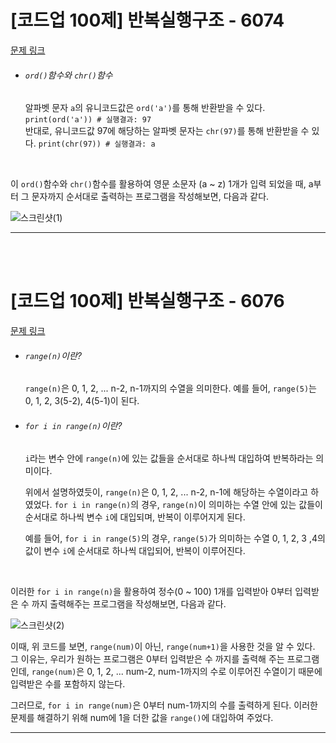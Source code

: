 # [코드업 100제] 반복실행구조 - 6074
[문제 링크](https://codeup.kr/problem.php?id=6074)

- ###### `ord()`함수와 `chr()`함수
  알파벳 문자 `a`의 유니코드값은 `ord('a')`를 통해 반환받을 수 있다. `print(ord('a')) # 실행결과: 97`<br>
  반대로, 유니코드값 97에 해당하는 알파벳 문자는 `chr(97)`를 통해 반환받을 수 있다. `print(chr(97)) # 실행결과: a`<br>
<br>

이 `ord()`함수와 `chr()`함수를 활용하여 영문 소문자 (a ~ z) 1개가 입력 되었을 때, a부터 그 문자까지 순서대로 출력하는 프로그램을 작성해보면, 다음과 같다.<br>

![스크린샷(1)](https://github.com/Yoonsik-2002/coding-test/assets/83572199/c83ed8c5-9a30-40c8-b2db-abb6ad52aee6)<br>

---

<br><br>

# [코드업 100제] 반복실행구조 - 6076
[문제 링크](https://codeup.kr/problem.php?id=6076)

- ###### `range(n)`이란?
  `range(n)`은 0, 1, 2, ... n-2, n-1까지의 수열을 의미한다. 예를 들어, `range(5)`는 0, 1, 2, 3(5-2), 4(5-1)이 된다.<br>

- ###### `for i in range(n)`이란?
  `i`라는 변수 안에 `range(n)`에 있는 값들을 순서대로 하나씩 대입하여 반복하라는 의미이다.<br>

  위에서 설명하였듯이, `range(n)`은 0, 1, 2, ... n-2, n-1에 해당하는 수열이라고 하였었다. `for i in range(n)`의 경우, `range(n)`이 의미하는 수열 안에 있는 값들이 순서대로 하나씩 변수 `i`에 대입되며, 반복이 이루어지게 된다.<br>

  예를 들어, `for i in range(5)`의 경우, `range(5)`가 의미하는 수열 0, 1, 2, 3 ,4의 값이 변수 `i`에 순서대로 하나씩 대입되어, 반복이 이루어진다.<br>
<br>

이러한 `for i in range(n)`을 활용하여 정수(0 ~ 100) 1개를 입력받아 0부터 입력받은 수 까지 출력해주는 프로그램을 작성해보면, 다음과 같다.<br>

![스크린샷(2)](https://github.com/Yoonsik-2002/coding-test/assets/83572199/e31a10ea-009a-4886-b8c9-c297c44baeb2)<br>

이때, 위 코드를 보면, `range(num)`이 아닌, `range(num+1)`을 사용한 것을 알 수 있다. 그 이유는, 우리가 원하는 프로그램은 0부터 입력받은 수 까지를 출력해 주는 프로그램인데, `range(num)`은 0, 1, 2, ... num-2, num-1까지의 수로 이루어진 수열이기 때문에 입력받은 수를 포함하지 않는다.<br>

그러므로, `for i in range(num)`은 0부터 num-1까지의 수를 출력하게 된다. 이러한 문제를 해결하기 위해 num에 1을 더한 값을 `range()`에 대입하여 주었다.<br>

---

<br><br>

